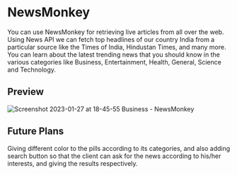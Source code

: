 # NewsMonkey
You can use NewsMonkey for retrieving live articles from all over the web. Using News API we can fetch top headlines of our country India from a particular source like the Times of India, Hindustan Times, and many more. You can learn about the latest trending news that you should know in the various categories like Business, Entertainment, Health, General, Science and Technology. 

## Preview
![Screenshot 2023-01-27 at 18-45-55 Business - NewsMonkey](https://user-images.githubusercontent.com/105844448/215096049-734eefa2-8cca-42c0-828a-f4dfcda1428a.png)

## Future Plans
Giving different color to the pills according to its categories, and also adding search button so that the client can ask for the news according to his/her interests, and giving the results respectively.
